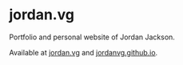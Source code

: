 jordan.vg
==========
Portfolio and personal website of Jordan Jackson.

Available at [jordan.vg](http://jordan.vg) and [jordanvg.github.io](https://jordanvg.github.io).
